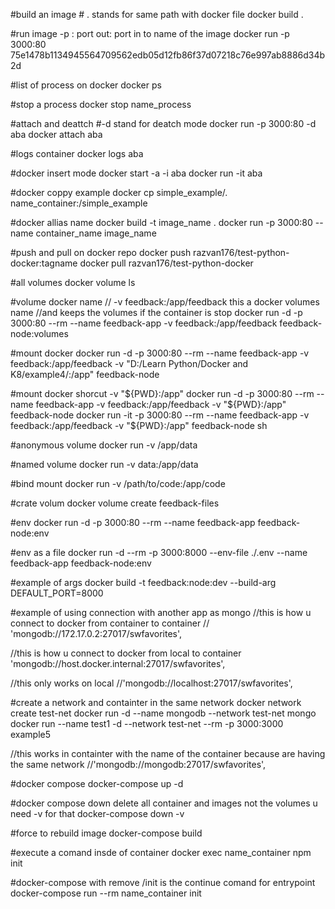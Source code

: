 #build an image # . stands for same path with docker file
docker build . 

#run image -p : port out: port in  to name of the image
docker run -p 3000:80 75e1478b1134945564709562edb05d12fb86f37d07218c76e997ab8886d34b2d

#list of process on docker 
docker ps 

#stop a process 
docker stop name_process

#attach and deattch  #-d stand for deatch mode
docker run -p 3000:80 -d aba
docker attach aba

#logs container
docker logs aba

#docker insert mode
docker start -a -i aba
docker run -it aba

#docker coppy example 
docker cp simple_example/. name_container:/simple_example

#docker allias name
docker build -t image_name .
docker run -p 3000:80 --name container_name image_name

#push and pull on docker repo
docker push razvan176/test-python-docker:tagname
docker pull razvan176/test-python-docker

#all volumes
docker volume ls

#volume docker name // -v feedback:/app/feedback this a docker volumes name //and keeps the volumes if the container is stop
docker run -d -p 3000:80 --rm --name feedback-app  -v feedback:/app/feedback feedback-node:volumes

#mount docker
docker run -d -p 3000:80 --rm --name feedback-app  -v feedback:/app/feedback -v "D:/Learn Python/Docker and K8/example4/:/app"  feedback-node

#mount docker shorcut -v "${PWD}:/app" 
docker run -d -p 3000:80 --rm --name feedback-app -v feedback:/app/feedback -v "${PWD}:/app" feedback-node
docker run -it -p 3000:80 --rm --name feedback-app -v feedback:/app/feedback -v "${PWD}:/app" feedback-node sh

#anonymous volume 
docker run -v /app/data

#named volume 
docker run -v data:/app/data 

#bind mount 
docker run -v /path/to/code:/app/code

#crate volum 
docker volume create feedback-files

#env 
docker run -d -p 3000:80 --rm --name feedback-app  feedback-node:env

#env as a file 
docker run -d --rm -p 3000:8000 --env-file ./.env --name feedback-app feedback-node:env

#example of args
docker build -t feedback:node:dev --build-arg DEFAULT_PORT=8000

#example of using connection with another app as mongo 
  //this is how u connect to docker from container to container
  // 'mongodb://172.17.0.2:27017/swfavorites',

  //this is how u connect to docker from local to container
  'mongodb://host.docker.internal:27017/swfavorites',

  //this only works on local
  //'mongodb://localhost:27017/swfavorites',

#create a network and containter in the same network 
docker network create test-net
docker run -d --name mongodb --network test-net mongo
docker run --name test1 -d --network test-net --rm -p 3000:3000 example5 

  //this works in containter with the name of the container because are having the same network
  //'mongodb://mongodb:27017/swfavorites',


#docker compose 
docker-compose up -d

#docker compose down delete all container and images not the volumes u need -v for that
docker-compose down -v

#force to rebuild image
docker-compose build

#execute a comand insde of container 
docker exec name_container npm init

#docker-compose with remove /init is the continue comand for entrypoint
docker-compose run --rm name_container init
